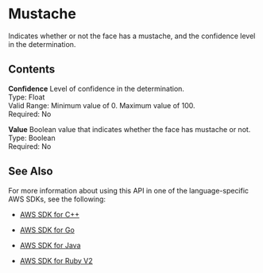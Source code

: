 # Mustache<a name="API_Mustache"></a>

Indicates whether or not the face has a mustache, and the confidence level in the determination\.

## Contents<a name="API_Mustache_Contents"></a>

 **Confidence**   <a name="rekognition-Type-Mustache-Confidence"></a>
Level of confidence in the determination\.  
Type: Float  
Valid Range: Minimum value of 0\. Maximum value of 100\.  
Required: No

 **Value**   <a name="rekognition-Type-Mustache-Value"></a>
Boolean value that indicates whether the face has mustache or not\.  
Type: Boolean  
Required: No

## See Also<a name="API_Mustache_SeeAlso"></a>

For more information about using this API in one of the language\-specific AWS SDKs, see the following:

+  [AWS SDK for C\+\+](http://docs.aws.amazon.com/goto/SdkForCpp/rekognition-2016-06-27/Mustache) 

+  [AWS SDK for Go](http://docs.aws.amazon.com/goto/SdkForGoV1/rekognition-2016-06-27/Mustache) 

+  [AWS SDK for Java](http://docs.aws.amazon.com/goto/SdkForJava/rekognition-2016-06-27/Mustache) 

+  [AWS SDK for Ruby V2](http://docs.aws.amazon.com/goto/SdkForRubyV2/rekognition-2016-06-27/Mustache) 